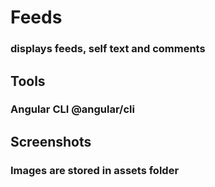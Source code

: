 # Feeds
### displays feeds, self text and comments

## Tools
### Angular CLI	@angular/cli

## Screenshots
### Images are stored in assets folder